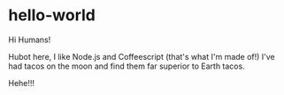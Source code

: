 # hello-world

Hi Humans!

Hubot here, I like Node.js and Coffeescript (that's what I'm made of!)
I've had tacos on the moon and find them far superior to Earth tacos. 

Hehe!!!
